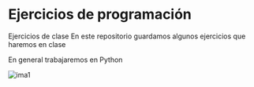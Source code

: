 # Ejercicios de programación
 Ejercicios de clase
En este repositorio guardamos algunos ejercicios que haremos en clase

En general trabajaremos en Python

![ima1](https://www.bing.com/th?id=Ae8efeccd5ca515e8a3a5c82e88dcef53&w=148&h=148&c=7&o=6&pid=SANGAM)
